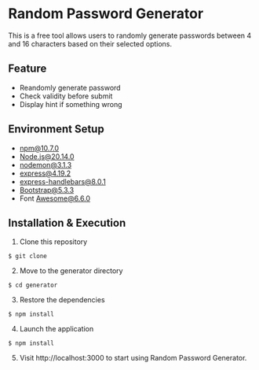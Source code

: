 # Random Password Generator

This is a free tool allows users to randomly generate passwords between 4 and 16 characters based on their selected options.

## Feature

- Reandomly generate password
- Check validity before submit
- Display hint if something wrong 

## Environment Setup

- npm@10.7.0
- Node.js@20.14.0
- nodemon@3.1.3
- express@4.19.2
- express-handlebars@8.0.1
- Bootstrap@5.3.3
- Font Awesome@6.6.0

## Installation & Execution

1. Clone this repository

```
$ git clone 
```

2. Move to the generator directory

```
$ cd generator
```

3. Restore the dependencies

```
$ npm install
```

4. Launch the application

```
$ npm install
```

5. Visit http://localhost:3000 to start using Random Password Generator.

